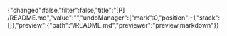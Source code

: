 {"changed":false,"filter":false,"title":"[P] /README.md","value":"","undoManager":{"mark":0,"position":-1,"stack":[]},"preview":{"path":"/README.md","previewer":"preview.markdown"}}